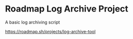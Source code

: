 # Roadmap Log Archive Project

A basic log archiving script

https://roadmap.sh/projects/log-archive-tool